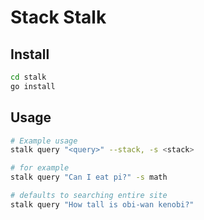 # Stack Stalk

## Install

```bash
cd stalk
go install
```

## Usage

```bash
# Example usage
stalk query "<query>" --stack, -s <stack>

# for example
stalk query "Can I eat pi?" -s math

# defaults to searching entire site
stalk query "How tall is obi-wan kenobi?"
```
